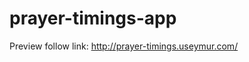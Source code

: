 # prayer-timings-app

Preview follow link:
<a href="http://prayer-timings.useymur.com" target="_blank">http://prayer-timings.useymur.com/</a>
